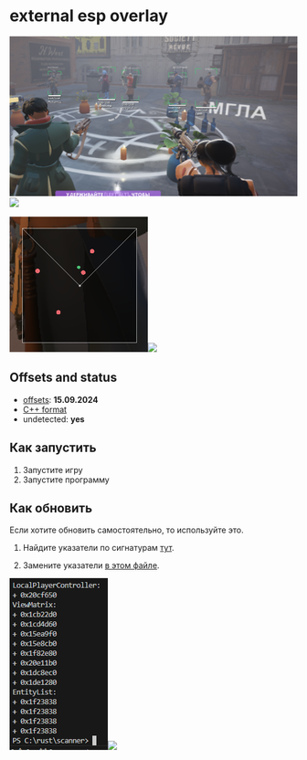 
# external esp overlay

![](images/preview.png)![](preview)

![](images/radar.png)![](preview)

## Offsets and status

- [offsets](?): **15.09.2024**
- [C++ format](?)
- undetected: **yes**

## Как запустить

1. Запустите игру
2. Запустите программу

## Как обновить

Если хотите обновить самостоятельно, то используйте это.

1. Найдите указатели по сигнатурам [тут](https://github.com/Loara228/deadlock-esp/blob/master/scanner/src/main.rs).

2. Замените указатели [в этом файле](https://github.com/Loara228/deadlock-esp/blob/master/deadlock/Offsets.cs).

![](images/offsets.png)![](offsets)